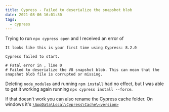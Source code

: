 ```yaml
---
title: Cypress - Failed to deserialize the snapshot blob
date: 2021-08-06 16:01:30
tags:
  - cypress
---
```


Trying to run `npx cypress open` and I received an error of

```
It looks like this is your first time using Cypress: 8.2.0

Cypress failed to start.

# Fatal error in , line 0
# Failed to deserialize the V8 snapshot blob. This can mean that the snapshot blob file is corrupted or missing.
```

Deleting `node_modules` and running `npm install` had no effect, but I was able to get it working again running `npx cypress install --force`.

If that doesn't work you can also rename the Cypress cache folder. On windows it's [`\AppData\Local\Cypress\Cache\<version>`](https://github.com/cypress-io/cypress/issues/5440#issuecomment-546377052)
